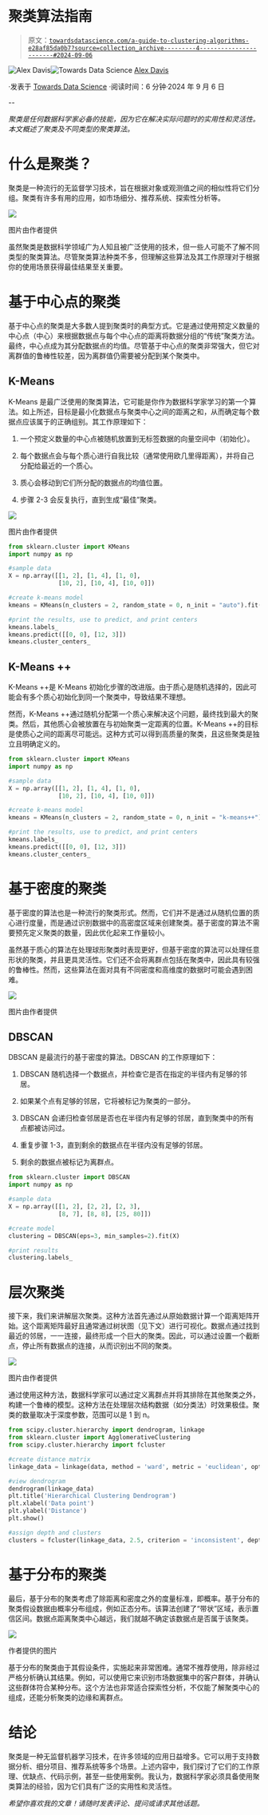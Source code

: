 # 聚类算法指南

> 原文：[`towardsdatascience.com/a-guide-to-clustering-algorithms-e28af85da0b7?source=collection_archive---------4-----------------------#2024-09-06`](https://towardsdatascience.com/a-guide-to-clustering-algorithms-e28af85da0b7?source=collection_archive---------4-----------------------#2024-09-06)

[](https://medium.com/@adavis08?source=post_page---byline--e28af85da0b7--------------------------------)![Alex Davis](https://medium.com/@adavis08?source=post_page---byline--e28af85da0b7--------------------------------)[](https://towardsdatascience.com/?source=post_page---byline--e28af85da0b7--------------------------------)![Towards Data Science](https://towardsdatascience.com/?source=post_page---byline--e28af85da0b7--------------------------------) [Alex Davis](https://medium.com/@adavis08?source=post_page---byline--e28af85da0b7--------------------------------)

·发表于 [Towards Data Science](https://towardsdatascience.com/?source=post_page---byline--e28af85da0b7--------------------------------) ·阅读时间：6 分钟·2024 年 9 月 6 日

--

*聚类是任何数据科学家必备的技能，因为它在解决实际问题时的实用性和灵活性。本文概述了聚类及不同类型的聚类算法。*

# 什么是聚类？

聚类是一种流行的无监督学习技术，旨在根据对象或观测值之间的相似性将它们分组。聚类有许多有用的应用，如市场细分、推荐系统、探索性分析等。

![](img/3aa1508082c9b47231972b9af15633a8.png)

图片由作者提供

虽然聚类是数据科学领域广为人知且被广泛使用的技术，但一些人可能不了解不同类型的聚类算法。尽管聚类算法种类不多，但理解这些算法及其工作原理对于根据你的使用场景获得最佳结果至关重要。

# 基于中心点的聚类

基于中心点的聚类是大多数人提到聚类时的典型方式。它是通过使用预定义数量的中心点（中心）来根据数据点与每个中心点的距离将数据分组的“传统”聚类方法。最终，中心点成为其分配数据点的均值。尽管基于中心点的聚类非常强大，但它对离群值的鲁棒性较差，因为离群值仍需要被分配到某个聚类中。

## K-Means

K-Means 是最广泛使用的聚类算法，它可能是你作为数据科学家学习的第一个算法。如上所述，目标是最小化数据点与聚类中心之间的距离之和，从而确定每个数据点应该属于的正确组别。其工作原理如下：

1.  一个预定义数量的中心点被随机放置到无标签数据的向量空间中（初始化）。

1.  每个数据点会与每个质心进行自我比较（通常使用欧几里得距离），并将自己分配给最近的一个质心。

1.  质心会移动到它们所分配的数据点的均值位置。

1.  步骤 2-3 会反复执行，直到生成“最佳”聚类。

![](img/228afd72b5c9d40421a55f06880992fe.png)

图片由作者提供

```py
from sklearn.cluster import KMeans
import numpy as np

#sample data
X = np.array([[1, 2], [1, 4], [1, 0],
              [10, 2], [10, 4], [10, 0]])

#create k-means model
kmeans = KMeans(n_clusters = 2, random_state = 0, n_init = "auto").fit(X)

#print the results, use to predict, and print centers
kmeans.labels_
kmeans.predict([[0, 0], [12, 3]])
kmeans.cluster_centers_
```

## K-Means ++

K-Means ++是 K-Means 初始化步骤的改进版。由于质心是随机选择的，因此可能会有多个质心初始化到同一个聚类中，导致结果不理想。

然而，K-Means ++通过随机分配第一个质心来解决这个问题，最终找到最大的聚类。然后，其他质心会被放置在与初始聚类一定距离的位置。K-Means ++的目标是使质心之间的距离尽可能远。这种方式可以得到高质量的聚类，且这些聚类是独立且明确定义的。

```py
from sklearn.cluster import KMeans
import numpy as np

#sample data
X = np.array([[1, 2], [1, 4], [1, 0],
              [10, 2], [10, 4], [10, 0]])

#create k-means model
kmeans = KMeans(n_clusters = 2, random_state = 0, n_init = "k-means++").fit(X)

#print the results, use to predict, and print centers
kmeans.labels_
kmeans.predict([[0, 0], [12, 3]])
kmeans.cluster_centers_
```

# 基于密度的聚类

基于密度的算法也是一种流行的聚类形式。然而，它们并不是通过从随机位置的质心进行度量，而是通过识别数据中的高密度区域来创建聚类。基于密度的算法不需要预先定义聚类的数量，因此优化起来工作量较小。

虽然基于质心的算法在处理球形聚类时表现更好，但基于密度的算法可以处理任意形状的聚类，并且更具灵活性。它们还不会将离群点包括在聚类中，因此具有较强的鲁棒性。然而，这些算法在面对具有不同密度和高维度的数据时可能会遇到困难。

![](img/900c97181437cb771ab90dc1c2a7240b.png)

图片由作者提供

## DBSCAN

DBSCAN 是最流行的基于密度的算法。DBSCAN 的工作原理如下：

1.  DBSCAN 随机选择一个数据点，并检查它是否在指定的半径内有足够的邻居。

1.  如果某个点有足够的邻居，它将被标记为聚类的一部分。

1.  DBSCAN 会递归检查邻居是否也在半径内有足够的邻居，直到聚类中的所有点都被访问过。

1.  重复步骤 1-3，直到剩余的数据点在半径内没有足够的邻居。

1.  剩余的数据点被标记为离群点。

```py
from sklearn.cluster import DBSCAN
import numpy as np

#sample data
X = np.array([[1, 2], [2, 2], [2, 3],
              [8, 7], [8, 8], [25, 80]])

#create model
clustering = DBSCAN(eps=3, min_samples=2).fit(X)

#print results
clustering.labels_
```

# 层次聚类

接下来，我们来讲解层次聚类。这种方法首先通过从原始数据计算一个距离矩阵开始。这个距离矩阵最好且通常通过树状图（见下文）进行可视化。数据点通过找到最近的邻居，一一连接，最终形成一个巨大的聚类。因此，可以通过设置一个截断点，停止所有数据点的连接，从而识别出不同的聚类。

![](img/e180fc95c23f18fec38023cc80147e63.png)

图片由作者提供

通过使用这种方法，数据科学家可以通过定义离群点并将其排除在其他聚类之外，构建一个鲁棒的模型。这种方法在处理层次结构数据（如分类法）时效果极佳。聚类的数量取决于深度参数，范围可以是 1 到 n。

```py
from scipy.cluster.hierarchy import dendrogram, linkage
from sklearn.cluster import AgglomerativeClustering
from scipy.cluster.hierarchy import fcluster

#create distance matrix
linkage_data = linkage(data, method = 'ward', metric = 'euclidean', optimal_ordering = True)

#view dendrogram
dendrogram(linkage_data)
plt.title('Hierarchical Clustering Dendrogram') 
plt.xlabel('Data point') 
plt.ylabel('Distance') 
plt.show()

#assign depth and clusters
clusters = fcluster(linkage_data, 2.5, criterion = 'inconsistent', depth = 5)
```

# 基于分布的聚类

最后，基于分布的聚类考虑了除距离和密度之外的度量标准，即概率。基于分布的聚类假设数据由概率分布组成，例如正态分布。该算法创建了“带状”区域，表示置信区间。数据点距离聚类中心越远，我们就越不确定该数据点是否属于该聚类。

![](img/b9c66c47eb6422b7014a43d6bd01a57b.png)

作者提供的图片

基于分布的聚类由于其假设条件，实施起来非常困难。通常不推荐使用，除非经过严格分析确认其结果。例如，可以使用它来识别市场数据集中的客户群体，并确认这些群体符合某种分布。这个方法也非常适合探索性分析，不仅能了解聚类中心的组成，还能分析聚类的边缘和离群点。

# 结论

聚类是一种无监督机器学习技术，在许多领域的应用日益增多。它可以用于支持数据分析、细分项目、推荐系统等多个场景。上述内容中，我们探讨了它们的工作原理、优缺点、代码示例，甚至一些使用案例。我认为，数据科学家必须具备使用聚类算法的经验，因为它们具有广泛的实用性和灵活性。

*希望你喜欢我的文章！请随时发表评论、提问或请求其他话题。*
